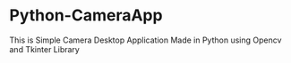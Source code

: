 # Python-CameraApp
This is Simple Camera Desktop Application Made in Python using Opencv and Tkinter Library
